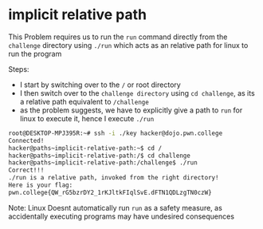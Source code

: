 # implicit relative path

This Problem requires us to run the `run` command directly from the `challenge` directory using `./run` which acts as an relative path for linux to run the program

Steps:
- I start by switching over to the `/` or root directory
- I then switch over to the `challenge directory` using `cd challenge`, as its a relative path equivalent to `/challenge`
- as the problem suggests, we have to explicitly give a path to `run` for linux to execute it, hence I execute `./run`

```bash
root@DESKTOP-MPJ395R:~# ssh -i ./key hacker@dojo.pwn.college
Connected!
hacker@paths~implicit-relative-path:~$ cd /
hacker@paths~implicit-relative-path:/$ cd challenge
hacker@paths~implicit-relative-path:/challenge$ ./run
Correct!!!
./run is a relative path, invoked from the right directory!
Here is your flag:
pwn.college{QW_rG5bzrDY2_1rKJltkFIqlSvE.dFTN1QDLzgTN0czW}
```
Note: Linux Doesnt automatically run `run` as a safety measure, as accidentally executing programs may have undesired consequences

